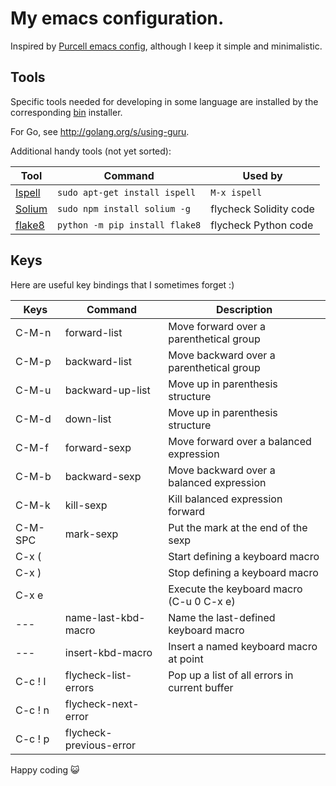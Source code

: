 My emacs configuration.
=======================

Inspired by [Purcell emacs config][], although I keep it simple and
minimalistic.

[Purcell emacs config]: https://github.com/purcell/emacs.d


Tools
-----

Specific tools needed for developing in some language are installed by the
corresponding [bin](bin/) installer.

For Go, see http://golang.org/s/using-guru.

Additional handy tools (not yet sorted):

Tool         |  Command                               |  Used by
------------ | -------------------------------------- | -----------------------
[Ispell][]   | `sudo apt-get install ispell`          | `M-x ispell`
[Solium][]   | `sudo npm install solium -g`           | flycheck Solidity code
[flake8][]   | `python -m pip install flake8`         | flycheck Python code

[Ispell]: https://www.gnu.org/software/ispell/
[Solium]: https://github.com/duaraghav8/Solium
[flake8]: http://flake8.pycqa.org/en/latest/


Keys
----

Here are useful key bindings that I sometimes forget :)

Keys    | Command                 | Description
------- | ----------------------- | -------------------------------------------
C-M-n   | forward-list            | Move forward over a parenthetical group
C-M-p   | backward-list           | Move backward over a parenthetical group
C-M-u   | backward-up-list        | Move up in parenthesis structure
C-M-d   | down-list               | Move up in parenthesis structure
C-M-f   | forward-sexp            | Move forward over a balanced expression
C-M-b   | backward-sexp           | Move backward over a balanced expression
C-M-k   | kill-sexp               | Kill balanced expression forward
C-M-SPC | mark-sexp               | Put the mark at the end of the sexp
C-x (   |                         | Start defining a keyboard macro
C-x )   |                         | Stop defining a keyboard macro
C-x e   |                         | Execute the keyboard macro (C-u 0 C-x e)
---     | name-last-kbd-macro     | Name the last-defined keyboard macro
---     | insert-kbd-macro        | Insert a named keyboard macro at point
C-c ! l | flycheck-list-errors    | Pop up a list of all errors in current buffer
C-c ! n | flycheck-next-error     |
C-c ! p | flycheck-previous-error |


Happy coding 😺
